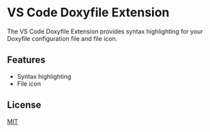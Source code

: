 # VS Code Doxyfile Extension

The VS Code Doxyfile Extension provides syntax highlighting for your Doxyfile configuration file and file icon.

## Features

 - Syntax highlighting
 - File icon

## License

[MIT](LICENSE)
